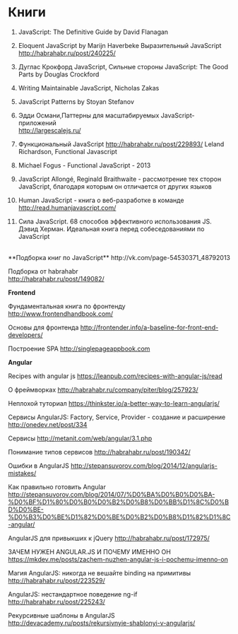 # Книги


1. JavaScript: The Definitive Guide by David Flanagan

2. Eloquent JavaScript by Marijn Haverbeke
Выразительный JavaScript<BR> http://habrahabr.ru/post/240225/

3. Дуглас Крокфорд JavaScript,  Cильные стороны
JavaScript: The Good Parts by Douglas Crockford
 
4. Writing Maintainable JavaScript, Nicholas Zakas

5. JavaScript Patterns by Stoyan Stefanov

6. Эдди Османи,Паттерны для масштабируемых JavaScript-приложений<BR>
http://largescalejs.ru/

7. Функциональный JavaScript
http://habrahabr.ru/post/229893/
Leland Richardson, Functional Javascript

8. Michael Fogus - Functional JavaScript - 2013

9. JavaScript Allongé, Reginald Braithwaite - рассмотрение тех сторон JavaScript, благодаря которым он отличается от других языков

10. Human JavaScript - книга о веб-разработке в команде
http://read.humanjavascript.com/

11. Сила JavaScript. 68 способов эффективного использования JS. Дэвид Херман. Идеальная книга перед собеседованиями по JavaScript

<BR>
**Подборка книг по JavaScript**
http://vk.com/page-54530371_48792013

Подборка от habrahabr<BR>
http://habrahabr.ru/post/149082/

**Frontend**

Фундаментальная книга по фронтенду
http://www.frontendhandbook.com/

Основы для фронтенда
http://frontender.info/a-baseline-for-front-end-developers/

Построение SPA
http://singlepageappbook.com


**Angular**

Recipes with angular js
https://leanpub.com/recipes-with-angular-js/read

О фреймворках
http://habrahabr.ru/company/piter/blog/257923/

Неплохой туториал
https://thinkster.io/a-better-way-to-learn-angularjs/

Сервисы AngularJS: Factory, Service, Provider - создание и расширение
http://onedev.net/post/334

Сервисы
http://metanit.com/web/angular/3.1.php

Понимание типов сервисов
http://habrahabr.ru/post/190342/

Ошибки в AngularJS
http://stepansuvorov.com/blog/2014/12/angularjs-mistakes/

Как правильно готовить Angular
http://stepansuvorov.com/blog/2014/07/%D0%BA%D0%B0%D0%BA-%D0%BF%D1%80%D0%B0%D0%B2%D0%B8%D0%BB%D1%8C%D0%BD%D0%BE-%D0%B3%D0%BE%D1%82%D0%BE%D0%B2%D0%B8%D1%82%D1%8C-angular/

AngularJS для привыкших к jQuery
http://habrahabr.ru/post/172975/

ЗАЧЕМ НУЖЕН ANGULAR.JS И ПОЧЕМУ ИМЕННО ОН 
https://mkdev.me/posts/zachem-nuzhen-angular-js-i-pochemu-imenno-on

Магия AngularJS: никогда не вешайте binding на примитивы
http://habrahabr.ru/post/223529/

AngularJS: нестандартное поведение ng-if
http://habrahabr.ru/post/225243/

Рекурсивные шаблоны в AngularJS
http://devacademy.ru/posts/rekursivnyie-shablonyi-v-angularjs/